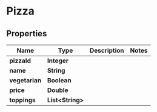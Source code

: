 
# Pizza

## Properties
Name | Type | Description | Notes
------------ | ------------- | ------------- | -------------
**pizzaId** | **Integer** |  | 
**name** | **String** |  | 
**vegetarian** | **Boolean** |  | 
**price** | **Double** |  | 
**toppings** | **List&lt;String&gt;** |  | 



